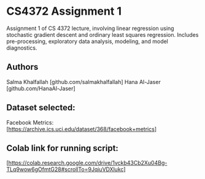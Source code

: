 # CS4372 Assignment 1
Assignment 1 of CS 4372 lecture, involving linear regression using stochastic gradient descent and ordinary least squares regression. Includes pre-processing, exploratory data analysis, modeling, and model diagnostics.

## Authors
Salma Khalfallah [github.com/salmakhalfallah]
Hana Al-Jaser [github.com/HanaAl-Jaser]

## Dataset selected:
Facebook Metrics: [https://archive.ics.uci.edu/dataset/368/facebook+metrics]

## Colab link for running script: 
[https://colab.research.google.com/drive/1vckb43Cb2Xu04Bg-TLq9wow6gOfmtG28#scrollTo=9JqiuVDXlukc]
